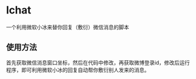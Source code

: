 # Ichat
一个利用微软小冰来替你回复（敷衍）微信消息的脚本
## 使用方法
首先获取微信消息窗口坐标，然后在代码中修改，再获取微博登录id，修改后运行程序，即可利用微软小冰的回复自动帮你敷衍别人发来的消息。
